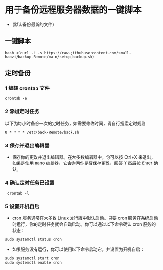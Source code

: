 # 用于备份远程服务器数据的一键脚本
- (默认备份最新的文件)
## 一键脚本
```
bash <(curl -L -s https://raw.githubusercontent.com/small-haozi/backup-Remote/main/setup_backup.sh)
```
## 定时备份
  ### 1 编辑 crontab 文件
    
    crontab -e
    
  ### 2 添加定时任务
  以下为每小时备份一次的定时任务，如需要修改时间，请自行搜索定时规则
    
    0 * * * * /etc/back-Remote/back.sh
    
  ### 3 保存并退出编辑器
  - 保存你的更改并退出编辑器。在大多数编辑器中，你可以按 Ctrl+X 来退出，如果是使用 nano 编辑器，它会询问你是否保存更改，回答 Y 然后按 Enter 确认。
  ### 4 确认定时任务已设置
     
     crontab -l
     
  ### 5 设置开机自启
  - cron 服务通常在大多数 Linux 发行版中默认启动。只要 cron 服务在系统启动时运行，你的定时任务就会自动启动。你可以通过以下命令确认 cron 服务的状态：
  ```
  sudo systemctl status cron
  ```
  - 如果服务没有运行，你可以使用以下命令启动它，并设置为开机自启：
  ```
  sudo systemctl start cron
  sudo systemctl enable cron
  ```
